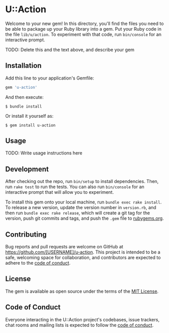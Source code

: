 # U::Action

Welcome to your new gem! In this directory, you'll find the files you need to be able to package up your Ruby library into a gem. Put your Ruby code in the file `lib/u/action`. To experiment with that code, run `bin/console` for an interactive prompt.

TODO: Delete this and the text above, and describe your gem

## Installation

Add this line to your application's Gemfile:

```ruby
gem 'u-action'
```

And then execute:

    $ bundle install

Or install it yourself as:

    $ gem install u-action

## Usage

TODO: Write usage instructions here

## Development

After checking out the repo, run `bin/setup` to install dependencies. Then, run `rake test` to run the tests. You can also run `bin/console` for an interactive prompt that will allow you to experiment.

To install this gem onto your local machine, run `bundle exec rake install`. To release a new version, update the version number in `version.rb`, and then run `bundle exec rake release`, which will create a git tag for the version, push git commits and tags, and push the `.gem` file to [rubygems.org](https://rubygems.org).

## Contributing

Bug reports and pull requests are welcome on GitHub at https://github.com/[USERNAME]/u-action. This project is intended to be a safe, welcoming space for collaboration, and contributors are expected to adhere to the [code of conduct](https://github.com/[USERNAME]/u-action/blob/master/CODE_OF_CONDUCT.md).


## License

The gem is available as open source under the terms of the [MIT License](https://opensource.org/licenses/MIT).

## Code of Conduct

Everyone interacting in the U::Action project's codebases, issue trackers, chat rooms and mailing lists is expected to follow the [code of conduct](https://github.com/[USERNAME]/u-action/blob/master/CODE_OF_CONDUCT.md).
